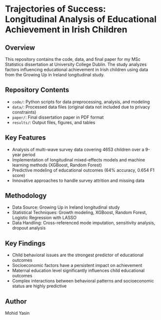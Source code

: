# Trajectories of Success: Longitudinal Analysis of Educational Achievement in Irish Children

## Overview
This repository contains the code, data, and final paper for my MSc Statistics dissertation at University College Dublin. The study analyzes factors influencing educational achievement in Irish children using data from the Growing Up in Ireland longitudinal study.

## Repository Contents
- `code/`: Python scripts for data preprocessing, analysis, and modeling
- `data/`: Processed data files (original data not included due to privacy constraints)
- `paper/`: Final dissertation paper in PDF format
- `results/`: Output files, figures, and tables

## Key Features
- Analysis of multi-wave survey data covering 4653 children over a 9-year period
- Implementation of longitudinal mixed-effects models and machine learning methods (XGBoost, Random Forest)
- Predictive modeling of educational outcomes (64% accuracy, 0.654 F1 score)
- Innovative approaches to handle survey attrition and missing data

## Methodology
- Data Source: Growing Up in Ireland longitudinal study
- Statistical Techniques: Growth modeling, XGBoost, Random Forest, Logistic Regression with LASSO
- Data Handling: Cross-referenced mode imputation, sensitivity analysis, dropout analysis

## Key Findings
- Child behavioral issues are the strongest predictor of educational outcomes
- Socioeconomic factors have a persistent impact on achievement
- Maternal education level significantly influences child educational outcomes
- Complex interactions between behavioral patterns and socioeconomic status are highly predictive

## Author
Mohid Yasin

